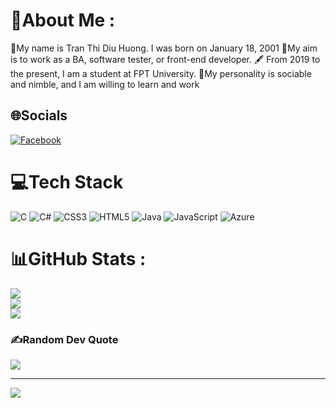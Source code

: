 # 💫About Me :
🎉My name is Tran Thi Diu Huong. I was born on January 18, 2001
🎯My aim is to work as a BA, software tester, or front-end developer.
🖋 From 2019 to the present, I am a student at FPT University.
🎉My personality is sociable and nimble, and I am willing to learn and work

## 🌐Socials
[![Facebook](https://img.shields.io/badge/Facebook-%231877F2.svg?logo=Facebook&logoColor=white)](https://facebook.com/https://www.facebook.com/maomaokongu/) 

# 💻Tech Stack
![C](https://img.shields.io/badge/c-%2300599C.svg?style=for-the-badge&logo=c&logoColor=white) ![C#](https://img.shields.io/badge/c%23-%23239120.svg?style=for-the-badge&logo=c-sharp&logoColor=white) ![CSS3](https://img.shields.io/badge/css3-%231572B6.svg?style=for-the-badge&logo=css3&logoColor=white) ![HTML5](https://img.shields.io/badge/html5-%23E34F26.svg?style=for-the-badge&logo=html5&logoColor=white) ![Java](https://img.shields.io/badge/java-%23ED8B00.svg?style=for-the-badge&logo=java&logoColor=white) ![JavaScript](https://img.shields.io/badge/javascript-%23323330.svg?style=for-the-badge&logo=javascript&logoColor=%23F7DF1E) ![Azure](https://img.shields.io/badge/azure-%230072C6.svg?style=for-the-badge&logo=azure-devops&logoColor=white)
# 📊GitHub Stats :
![](https://github-readme-stats.vercel.app/api?username=MaoMaokongu&theme=radical&hide_border=false&include_all_commits=false&count_private=false)<br/>
![](https://github-readme-streak-stats.herokuapp.com/?user=MaoMaokongu&theme=radical&hide_border=false)<br/>
![](https://github-readme-stats.vercel.app/api/top-langs/?username=MaoMaokongu&theme=radical&hide_border=false&include_all_commits=false&count_private=false&layout=compact)

### ✍️Random Dev Quote
![](https://quotes-github-readme.vercel.app/api?type=vetical&theme=radical)

---
[![](https://visitcount.itsvg.in/api?id=MaoMaokongu&icon=0&color=0)](https://visitcount.itsvg.in)
